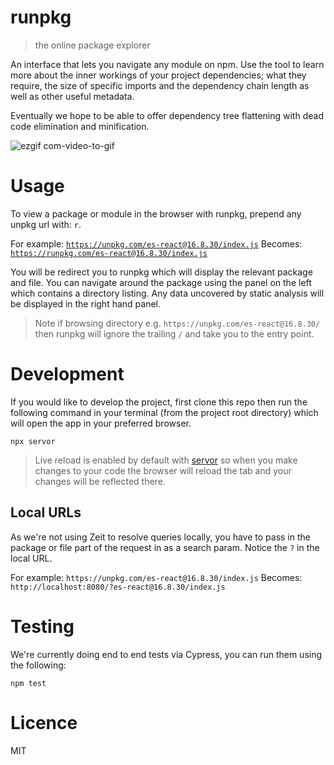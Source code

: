 # runpkg

> the online package explorer

An interface that lets you navigate any module on npm. Use the tool to learn more about the inner workings of your project dependencies; what they require, the size of specific imports and the dependency chain length as well as other useful metadata.

Eventually we hope to be able to offer dependency tree flattening with dead code elimination and minification.

![ezgif com-video-to-gif](https://user-images.githubusercontent.com/1457604/57516159-1a539d80-730c-11e9-9735-3b34a3ebafde.gif)

# Usage

To view a package or module in the browser with runpkg, prepend any unpkg url with: `r`.

For example: [`https://unpkg.com/es-react@16.8.30/index.js`](https://unpkg.com/es-react@16.8.30/index.js)
Becomes: [`https://runpkg.com/es-react@16.8.30/index.js`](https://runpkg.com/es-react@16.8.30/index.js)

You will be redirect you to runpkg which will display the relevant package and file. You can navigate around the package using the panel on the left which contains a directory listing. Any data uncovered by static analysis will be displayed in the right hand panel.

> Note if browsing directory e.g. `https://unpkg.com/es-react@16.8.30/` then runpkg will ignore the trailing `/` and take you to the entry point.

# Development

If you would like to develop the project, first clone this repo then run the following command in your terminal (from the project root directory) which will open the app in your preferred browser.

```
npx servor
```

> Live reload is enabled by default with [servor](https://github.com/lukejacksonn/servor) so when you make changes to your code the browser will reload the tab and your changes will be reflected there.

## Local URLs

As we're not using Zeit to resolve queries locally, you have to pass in the package or file part of the request in as a search param. Notice the `?` in the local URL.

For example: `https://unpkg.com/es-react@16.8.30/index.js`
Becomes: `http://localhost:8080/?es-react@16.8.30/index.js`

# Testing

We're currently doing end to end tests via Cypress, you can run them using the following:

`npm test`

# Licence

MIT
